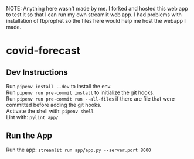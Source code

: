 NOTE: Anything here wasn't made by me. 
        I forked and hosted this web app to test it so that I can run my own streamlit web app. 
        I had problems with installation of fbprophet so the files here would help me host the webapp I made.

# covid-forecast

## Dev Instructions
Run `pipenv install --dev` to install the env.  
Run `pipenv run pre-commit install` to initialize the git hooks.  
Run `pipenv run pre-commit run --all-files` if there are file that were committed before adding the git hooks.  
Activate the shell with: `pipenv shell`  
Lint with: `pylint app/`

## Run the App
Run the app: `streamlit run app/app.py --server.port 8000`
